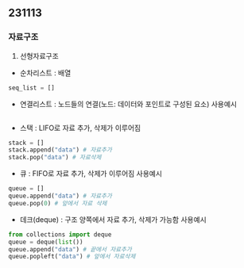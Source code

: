 ## 231113
### 자료구조

1. 선형자료구조
- 순차리스트 : 배열
```python
seq_list = []
```
- 연결리스트 : 노드들의 연결(노드: 데이터와 포인트로 구성된 요소)
사용예시
```python
```
- 스택 : LIFO로 자료 추가, 삭제가 이루어짐
```python
stack = []
stack.append("data") # 자료추가
stack.pop("data") # 자료삭제
```
- 큐 : FIFO로 자료 추가, 삭제가 이루어짐
사용예시
```python
queue = []
queue.append("data") # 자료추가
queue.pop(0) # 앞에서 자료 삭제
```
- 데크(deque) : 구조 양쪽에서 자료 추가, 삭제가 가능함
사용예시
```python
from collections import deque
queue = deque(list())
queue.append("data") # 끝에서 자료추가
queue.popleft("data") # 앞에서 자료삭제
```
